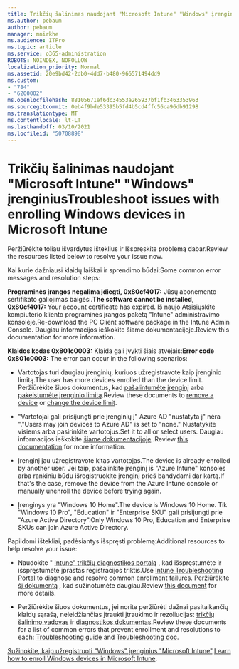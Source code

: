 ```yaml
---
title: Trikčių šalinimas naudojant "Microsoft Intune" "Windows" įrenginius
ms.author: pebaum
author: pebaum
manager: mnirkhe
ms.audience: ITPro
ms.topic: article
ms.service: o365-administration
ROBOTS: NOINDEX, NOFOLLOW
localization_priority: Normal
ms.assetid: 20e9bd42-2db0-4dd7-b480-966571494dd9
ms.custom:
- "784"
- "6200002"
ms.openlocfilehash: 88105671ef6dc34553a265937bf1fb3463353963
ms.sourcegitcommit: 0eb4f9bde53395b5fd4b5cd4ffc56ca96db91298
ms.translationtype: MT
ms.contentlocale: lt-LT
ms.lasthandoff: 03/10/2021
ms.locfileid: "50708898"
---
```

# <a name="troubleshoot-issues-with-enrolling-windows-devices-in-microsoft-intune"></a><span data-ttu-id="8dc92-102">Trikčių šalinimas naudojant "Microsoft Intune" "Windows" įrenginius</span><span class="sxs-lookup"><span data-stu-id="8dc92-102">Troubleshoot issues with enrolling Windows devices in Microsoft Intune</span></span>

<span data-ttu-id="8dc92-103">Peržiūrėkite toliau išvardytus išteklius ir Išspręskite problemą dabar.</span><span class="sxs-lookup"><span data-stu-id="8dc92-103">Review the resources listed below to resolve your issue now.</span></span>
  
<span data-ttu-id="8dc92-104">Kai kurie dažniausi klaidų laiškai ir sprendimo būdai:</span><span class="sxs-lookup"><span data-stu-id="8dc92-104">Some common error messages and resolution steps:</span></span>
  
 <span data-ttu-id="8dc92-105">**Programinės įrangos negalima įdiegti, 0x80cf4017:** Jūsų abonemento sertifikato galiojimas baigėsi.</span><span class="sxs-lookup"><span data-stu-id="8dc92-105">**The software cannot be installed, 0x80cf4017:** Your account certificate has expired.</span></span> <span data-ttu-id="8dc92-106">Iš naujo Atsisiųskite kompiuterio kliento programinės įrangos paketą "Intune" administravimo konsolėje.</span><span class="sxs-lookup"><span data-stu-id="8dc92-106">Re-download the PC Client software package in the Intune Admin Console.</span></span> <span data-ttu-id="8dc92-107">Daugiau informacijos ieškokite šiame dokumentacijoje.</span><span class="sxs-lookup"><span data-stu-id="8dc92-107">Review this documentation for more information.</span></span>
  
 <span data-ttu-id="8dc92-108">**Klaidos kodas 0x801c0003:** Klaida gali įvykti šiais atvejais:</span><span class="sxs-lookup"><span data-stu-id="8dc92-108">**Error code 0x801c0003:** The error can occur in the following scenarios:</span></span>
  
-  <span data-ttu-id="8dc92-109">Vartotojas turi daugiau įrenginių, kuriuos užregistravote kaip įrenginio limitą.</span><span class="sxs-lookup"><span data-stu-id="8dc92-109">The user has more devices enrolled than the device limit.</span></span> <span data-ttu-id="8dc92-110">Peržiūrėkite šiuos dokumentus, kad [pašalintumėte įrenginį](https://docs.microsoft.com/intune/devices-wipe) arba [pakeistumėte įrenginio limitą](https://docs.microsoft.com/intune/enrollment-restrictions-set#set-device-limit-restrictions).</span><span class="sxs-lookup"><span data-stu-id="8dc92-110">Review these documents to [remove a device](https://docs.microsoft.com/intune/devices-wipe) or [change the device limit](https://docs.microsoft.com/intune/enrollment-restrictions-set#set-device-limit-restrictions).</span></span>

-  <span data-ttu-id="8dc92-111">"Vartotojai gali prisijungti prie įrenginių į" Azure AD "nustatyta į" nėra ".</span><span class="sxs-lookup"><span data-stu-id="8dc92-111">"Users may join devices to Azure AD" is set to "none."</span></span> <span data-ttu-id="8dc92-112">Nustatykite visiems arba pasirinkite vartotojus.</span><span class="sxs-lookup"><span data-stu-id="8dc92-112">Set it to all or select users.</span></span> <span data-ttu-id="8dc92-113">Daugiau informacijos ieškokite [šiame dokumentacijoje](https://docs.microsoft.com/azure/active-directory/device-management-azure-portal#configure-device-settings) .</span><span class="sxs-lookup"><span data-stu-id="8dc92-113">Review [this documentation](https://docs.microsoft.com/azure/active-directory/device-management-azure-portal#configure-device-settings) for more information.</span></span>

-  <span data-ttu-id="8dc92-114">Įrenginį jau užregistravote kitas vartotojas.</span><span class="sxs-lookup"><span data-stu-id="8dc92-114">The device is already enrolled by another user.</span></span> <span data-ttu-id="8dc92-115">Jei taip, pašalinkite įrenginį iš "Azure Intune" konsolės arba rankiniu būdu išregistruokite įrenginį prieš bandydami dar kartą.</span><span class="sxs-lookup"><span data-stu-id="8dc92-115">If that's the case, remove the device from the Azure Intune console or manually unenroll the device before trying again.</span></span>

-  <span data-ttu-id="8dc92-116">Įrenginys yra "Windows 10 Home".</span><span class="sxs-lookup"><span data-stu-id="8dc92-116">The device is Windows 10 Home.</span></span> <span data-ttu-id="8dc92-117">Tik "Windows 10 Pro", "Education" ir "Enterprise SKU" gali prisijungti prie "Azure Active Directory".</span><span class="sxs-lookup"><span data-stu-id="8dc92-117">Only Windows 10 Pro, Education and Enterprise SKUs can join Azure Active Directory.</span></span>

<span data-ttu-id="8dc92-118">Papildomi ištekliai, padėsiantys išspręsti problemą:</span><span class="sxs-lookup"><span data-stu-id="8dc92-118">Additional resources to help resolve your issue:</span></span>
  
-  <span data-ttu-id="8dc92-119">Naudokite " [Intune" trikčių diagnostikos portalą](https://devicemanagement.microsoft.com/#blade/Microsoft_Intune_DeviceSettings/TroubleshootBlade) , kad išspręstumėte ir išspręstumėte įprastas registracijos triktis.</span><span class="sxs-lookup"><span data-stu-id="8dc92-119">Use [Intune Troubleshooting Portal](https://devicemanagement.microsoft.com/#blade/Microsoft_Intune_DeviceSettings/TroubleshootBlade) to diagnose and resolve common enrollment failures.</span></span> <span data-ttu-id="8dc92-120">Peržiūrėkite [šį dokumentą](https://docs.microsoft.com/intune/help-desk-operators) , kad sužinotumėte daugiau.</span><span class="sxs-lookup"><span data-stu-id="8dc92-120">Review [this document](https://docs.microsoft.com/intune/help-desk-operators) for more details.</span></span>

-  <span data-ttu-id="8dc92-121">Peržiūrėkite šiuos dokumentus, jei norite peržiūrėti dažnai pasitaikančių klaidų sąrašą, neleidžiančias įtraukti įtraukimo ir rezoliucijas: [trikčių šalinimo vadovas](https://support.microsoft.com/help/4089533/troubleshooting-windows-device-enrollment-problems-in-microsoft-intune) ir [diagnostikos dokumentas](https://docs.microsoft.com/troubleshoot/mem/intune/troubleshoot-device-enrollment-in-intune).</span><span class="sxs-lookup"><span data-stu-id="8dc92-121">Review these documents for a list of common errors that prevent enrollment and resolutions to each: [Troubleshooting guide](https://support.microsoft.com/help/4089533/troubleshooting-windows-device-enrollment-problems-in-microsoft-intune) and [Troubleshooting doc](https://docs.microsoft.com/troubleshoot/mem/intune/troubleshoot-device-enrollment-in-intune).</span></span>

<span data-ttu-id="8dc92-122">[Sužinokite, kaip užregistruoti "Windows" įrenginius "Microsoft Intune"](https://docs.microsoft.com/intune/windows-enroll).</span><span class="sxs-lookup"><span data-stu-id="8dc92-122">[Learn how to enroll Windows devices in Microsoft Intune](https://docs.microsoft.com/intune/windows-enroll).</span></span>
